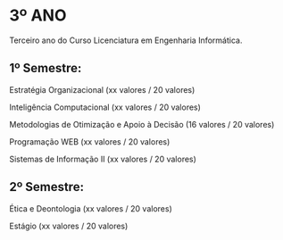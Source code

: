 # 3º ANO

Terceiro ano do Curso Licenciatura em Engenharia Informática.

## 1º Semestre:

Estratégia Organizacional (xx valores / 20 valores)

Inteligência Computacional (xx valores / 20 valores)

Metodologias de Otimização e Apoio à Decisão (16 valores / 20 valores)

Programação WEB (xx valores / 20 valores)

Sistemas de Informação II (xx valores / 20 valores)


## 2º Semestre:
	 	 	 	 
Ética e Deontologia (xx valores / 20 valores)

Estágio (xx valores / 20 valores)

